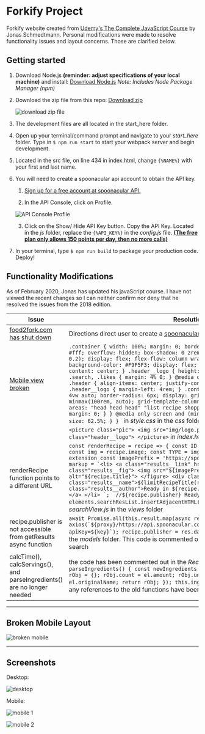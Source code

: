# Forkify Project

Forkify website created from [Udemy's The Complete JavaScript Course](https://www.udemy.com/course/the-complete-javascript-course/) by Jonas Schmedtmann. Personal modifications were made to resolve functionality issues and layout concerns. Those are clarified below.

## Getting started

1. Download Node.js **(reminder: adjust specifications of your local machine)** and install: [Download Node.js](https://nodejs.org/en/download/)
    *Note: Includes Node Package Manager (npm)*

2. Download the zip file from this repo: [Download zip](https://github.com/nicoleiocana/forkify/archive/master.zip)

    ![download zip file](https://imgur.com/Ay1QUU8.png)
    
3. The development files are all located in the start_here folder.

4. Open up your terminal/command prompt and navigate to your *start_here* folder. Type in `$ npm run start` to start your webpack server and begin development.

5. Located in the src file, on line 434 in index.html, change `{%NAME%}` with your first and last name.

6. You will need to create a <a name="spoonacular">spoonacular api account</a> to obtain the API key.

    1. [Sign up for a free account at spoonacular API.](https://spoonacular.com/food-api/console#Dashboard)
    
    2. In the API Console, click on Profile.
     
    ![API Console Profile](https://imgur.com/EfS1yB0.png)

    3. Click on the Show/ Hide API Key button. Copy the API Key. Located in the *js* folder, replace the `{%API_KEY%}` in the *config.js* file. [**(The free plan only allows 150 points per day, then no more calls)**](https://spoonacular.com/food-api/pricing)
    
7. In your terminal, type `$ npm run build` to package your production code. Deploy!

## Functionality Modifications

As of February 2020, Jonas has updated his javaScript course. I have not viewed the recent changes so I can neither confirm nor deny that he resolved the issues from the 2018 edition.

| Issue                                                                                                                       | Resolution                                                                                                                                                                                                                                                                                        |
|-----------------------------------------------------------------------------------------------------------------------------|---------------------------------------------------------------------------------------------------------------------------------------------------------------------------------------------------------------------------------------------------------------------------------------------------|
| [food2fork.com has shut down](https://food2fork.com/api)   | Directions direct user to create a [spoonacular api account](#spoonacular)                                                                                                                                         |
| [Mobile view broken](#broken-mobile-layout) | `.container { width: 100%; margin: 0; border-radius: 0; background-color: #fff; overflow: hidden; box-shadow: 0 2rem 6rem 0.5rem rgba(101, 90, 86, 0.2); display: flex; flex-flow: column wrap; } .header { grid-area: head; background-color: #F9F5F3; display: flex; flex-flow: row wrap; justify-content: center; } .header__logo { height: 4.5rem; display: block; } .pic, .search, .likes { margin: 4% 0; } @media only screen and (min-width: 40em) { .header { align-items: center; justify-content: space-between; } .header__logo { margin-left: 4rem; } .container { max-width: 120rem; margin: 4vw auto; border-radius: 6px; display: grid; grid-template-rows: 10rem minmax(100rem, auto); grid-template-columns: 1.1fr 2fr 1.1fr; grid-template-areas: "head head head" "list recipe shopping"; } .pic, .search, .likes { margin: 0; } } @media only screen and (min-width: 68.75em) { html { font-size: 62.5%; } } ` in *style.css* in the *css* folder
| | `<picture class="pic"> <img src="img/logo.png" alt="Logo" class="header__logo"> </picture>` in *index.html*|
| renderRecipe function points to a different URL                                                             |```const renderRecipe = recipe => { const ID = recipe.id; const SIZE = '90x90'; const img = recipe.image; const TYPE = img.slice(img.length - 3); // 'jpg' extension const imagePrefix = 'https://spoonacular.com/recipeImages/'; const markup = `<li> <a class="results__link" href="#${recipe.id}"> <figure class="results__fig"> <img src="${imagePrefix}${ID}-${SIZE}.${TYPE}" alt="${recipe.title}"> </figure> <div class="results__data"> <h4 class="results__name">${limitRecipeTitle(recipe.title)}</h4> <p class="results__author">Ready in ${recipe.readyInMinutes} mins!</p>  </div>  </a> </li> `;  //${recipe.publisher} Ready in ${recipe.readyInMinutes} mins! elements.searchResList.insertAdjacentHTML('beforeend', markup); };``` in *searchView.js* in the *views* folder                                                                                                                                                                                                                                                     |
| recipe.publisher is not accessible from    getResults async function                                                                                                | ```await Promise.all(this.result.map(async recipe => { const res = await axios(`${proxy}/https://api.spoonacular.com/recipes/${recipe.id}/information?apiKey=${key}`); recipe.publisher = res.data.sourceName; }));``` in *Search.js* in the *models* folder. This code is commented out due to 30 calls (points) made per search                                                                                                      |
| calcTime(), calcServings(), and parseIngredients() are no longer needed| the code has been commented out in the *Recipe.js* file. The updated function is `parseIngredients() { const newIngredients = this.ingredients.map(el => { let rObj = {}; rObj.count = el.amount; rObj.unit = el.unit; rObj.ingredient = el.originalName; return rObj; }); this.ingredients = newIngredients; }`. Note, any references to the old functions have been commented out|

---

## Broken Mobile Layout

![broken mobile](https://imgur.com/tZeKerm.png)

---

## Screenshots

Desktop:

![desktop](https://imgur.com/jFIeycX.png)

Mobile:

![mobile 1](https://imgur.com/DTUe45m.png)

![mobile 2](https://imgur.com/TTlBsch.png)